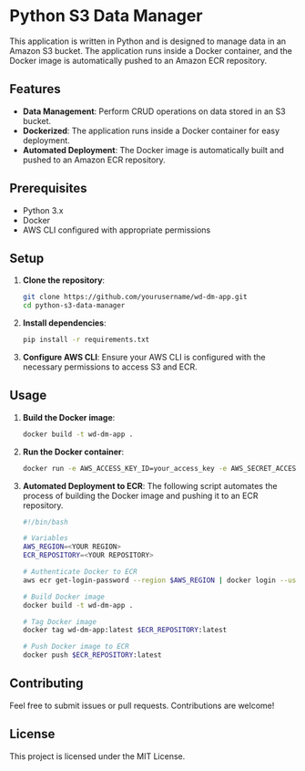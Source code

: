 # Python S3 Data Manager

This application is written in Python and is designed to manage data in an Amazon S3 bucket. The application runs inside a Docker container, and the Docker image is automatically pushed to an Amazon ECR repository.

## Features

- **Data Management**: Perform CRUD operations on data stored in an S3 bucket.
- **Dockerized**: The application runs inside a Docker container for easy deployment.
- **Automated Deployment**: The Docker image is automatically built and pushed to an Amazon ECR repository.

## Prerequisites

- Python 3.x
- Docker
- AWS CLI configured with appropriate permissions

## Setup

1. **Clone the repository**:
    ```sh
    git clone https://github.com/yourusername/wd-dm-app.git
    cd python-s3-data-manager
    ```

2. **Install dependencies**:
    ```sh
    pip install -r requirements.txt
    ```

3. **Configure AWS CLI**:
    Ensure your AWS CLI is configured with the necessary permissions to access S3 and ECR.

## Usage

1. **Build the Docker image**:
    ```sh
    docker build -t wd-dm-app .
    ```

2. **Run the Docker container**:
    ```sh
    docker run -e AWS_ACCESS_KEY_ID=your_access_key -e AWS_SECRET_ACCESS_KEY=your_secret_key -e AWS_DEFAULT_REGION=your_region python-s3-data-manager
    ```

3. **Automated Deployment to ECR**:
    The following script automates the process of building the Docker image and pushing it to an ECR repository.

    ```sh
    #!/bin/bash

    # Variables
    AWS_REGION=<YOUR REGION>
    ECR_REPOSITORY=<YOUR REPOSITORY>

    # Authenticate Docker to ECR
    aws ecr get-login-password --region $AWS_REGION | docker login --username AWS --password-stdin $ECR_REPOSITORY

    # Build Docker image
    docker build -t wd-dm-app .

    # Tag Docker image
    docker tag wd-dm-app:latest $ECR_REPOSITORY:latest

    # Push Docker image to ECR
    docker push $ECR_REPOSITORY:latest
    ```

## Contributing

Feel free to submit issues or pull requests. Contributions are welcome!

## License

This project is licensed under the MIT License.
